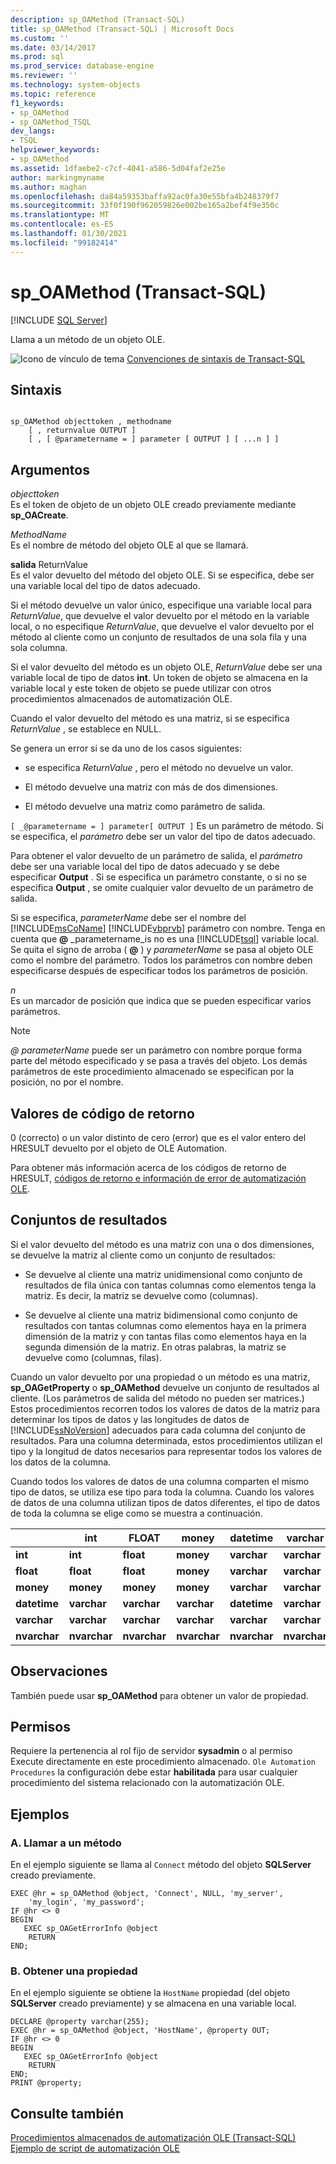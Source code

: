 ```yaml
---
description: sp_OAMethod (Transact-SQL)
title: sp_OAMethod (Transact-SQL) | Microsoft Docs
ms.custom: ''
ms.date: 03/14/2017
ms.prod: sql
ms.prod_service: database-engine
ms.reviewer: ''
ms.technology: system-objects
ms.topic: reference
f1_keywords:
- sp_OAMethod
- sp_OAMethod_TSQL
dev_langs:
- TSQL
helpviewer_keywords:
- sp_OAMethod
ms.assetid: 1dfaebe2-c7cf-4041-a586-5d04faf2e25e
author: markingmyname
ms.author: maghan
ms.openlocfilehash: da84a59353baffa92ac0fa30e55bfa4b248379f7
ms.sourcegitcommit: 33f0f190f962059826e002be165a2bef4f9e350c
ms.translationtype: MT
ms.contentlocale: es-ES
ms.lasthandoff: 01/30/2021
ms.locfileid: "99182414"
---
```

# <a name="sp_oamethod-transact-sql"></a>sp_OAMethod (Transact-SQL)
[!INCLUDE [SQL Server](../../includes/applies-to-version/sqlserver.md)]

  Llama a un método de un objeto OLE.  
  
 ![Icono de vínculo de tema](../../database-engine/configure-windows/media/topic-link.gif "Icono de vínculo de tema") [Convenciones de sintaxis de Transact-SQL](../../t-sql/language-elements/transact-sql-syntax-conventions-transact-sql.md)  
  
## <a name="syntax"></a>Sintaxis  
  
```  
  
sp_OAMethod objecttoken , methodname  
    [ , returnvalue OUTPUT ]   
    [ , [ @parametername = ] parameter [ OUTPUT ] [ ...n ] ]   
```  
  
## <a name="arguments"></a>Argumentos  
 *objecttoken*  
 Es el token de objeto de un objeto OLE creado previamente mediante **sp_OACreate**.  
  
 *MethodName*  
 Es el nombre de método del objeto OLE al que se llamará.  
  
 **salida** ReturnValue    
 Es el valor devuelto del método del objeto OLE. Si se especifica, debe ser una variable local del tipo de datos adecuado.  
  
 Si el método devuelve un valor único, especifique una variable local para *ReturnValue*, que devuelve el valor devuelto por el método en la variable local, o no especifique *ReturnValue*, que devuelve el valor devuelto por el método al cliente como un conjunto de resultados de una sola fila y una sola columna.  
  
 Si el valor devuelto del método es un objeto OLE, *ReturnValue* debe ser una variable local de tipo de datos **int**. Un token de objeto se almacena en la variable local y este token de objeto se puede utilizar con otros procedimientos almacenados de automatización OLE.  
  
 Cuando el valor devuelto del método es una matriz, si se especifica *ReturnValue* , se establece en NULL.  
  
 Se genera un error si se da uno de los casos siguientes:  
  
-   se especifica *ReturnValue* , pero el método no devuelve un valor.  
  
-   El método devuelve una matriz con más de dos dimensiones.  
  
-   El método devuelve una matriz como parámetro de salida.  
  
`[ _@parametername = ] parameter[ OUTPUT ]` Es un parámetro de método. Si se especifica, el *parámetro* debe ser un valor del tipo de datos adecuado.  
  
 Para obtener el valor devuelto de un parámetro de salida, el *parámetro* debe ser una variable local del tipo de datos adecuado y se debe especificar **Output** . Si se especifica un parámetro constante, o si no se especifica **Output** , se omite cualquier valor devuelto de un parámetro de salida.  
  
 Si se especifica, *parameterName* debe ser el nombre del [!INCLUDE[msCoName](../../includes/msconame-md.md)] [!INCLUDE[vbprvb](../../includes/vbprvb-md.md)] parámetro con nombre. Tenga en cuenta que **@** _parametername_is no es una [!INCLUDE[tsql](../../includes/tsql-md.md)] variable local. Se quita el signo de arroba ( **@** ) y *parameterName* se pasa al objeto OLE como el nombre del parámetro. Todos los parámetros con nombre deben especificarse después de especificar todos los parámetros de posición.  
  
 *n*  
 Es un marcador de posición que indica que se pueden especificar varios parámetros.  
  
> [!NOTE]
>  *\@ parameterName* puede ser un parámetro con nombre porque forma parte del método especificado y se pasa a través del objeto. Los demás parámetros de este procedimiento almacenado se especifican por la posición, no por el nombre.  
  
## <a name="return-code-values"></a>Valores de código de retorno  
 0 (correcto) o un valor distinto de cero (error) que es el valor entero del HRESULT devuelto por el objeto de OLE Automation.  
  
 Para obtener más información acerca de los códigos de retorno de HRESULT, [códigos de retorno e información de error de automatización OLE](../../relational-databases/stored-procedures/ole-automation-return-codes-and-error-information.md).  
  
## <a name="result-sets"></a>Conjuntos de resultados  
 Si el valor devuelto del método es una matriz con una o dos dimensiones, se devuelve la matriz al cliente como un conjunto de resultados:  
  
-   Se devuelve al cliente una matriz unidimensional como conjunto de resultados de fila única con tantas columnas como elementos tenga la matriz. Es decir, la matriz se devuelve como (columnas).  
  
-   Se devuelve al cliente una matriz bidimensional como conjunto de resultados con tantas columnas como elementos haya en la primera dimensión de la matriz y con tantas filas como elementos haya en la segunda dimensión de la matriz. En otras palabras, la matriz se devuelve como (columnas, filas).  
  
 Cuando un valor devuelto por una propiedad o un método es una matriz, **sp_OAGetProperty** o **sp_OAMethod** devuelve un conjunto de resultados al cliente. (Los parámetros de salida del método no pueden ser matrices.) Estos procedimientos recorren todos los valores de datos de la matriz para determinar los tipos de datos y las longitudes de datos de [!INCLUDE[ssNoVersion](../../includes/ssnoversion-md.md)] adecuados para cada columna del conjunto de resultados. Para una columna determinada, estos procedimientos utilizan el tipo y la longitud de datos necesarios para representar todos los valores de los datos de la columna.  
  
 Cuando todos los valores de datos de una columna comparten el mismo tipo de datos, se utiliza ese tipo para toda la columna. Cuando los valores de datos de una columna utilizan tipos de datos diferentes, el tipo de datos de toda la columna se elige como se muestra a continuación.  
  
||int|FLOAT|money|datetime|varchar|NVARCHAR|  
|------|---------|-----------|-----------|--------------|-------------|--------------|  
|**int**|**int**|**float**|**money**|**varchar**|**varchar**|**nvarchar**|  
|**float**|**float**|**float**|**money**|**varchar**|**varchar**|**nvarchar**|  
|**money**|**money**|**money**|**money**|**varchar**|**varchar**|**nvarchar**|  
|**datetime**|**varchar**|**varchar**|**varchar**|**datetime**|**varchar**|**nvarchar**|  
|**varchar**|**varchar**|**varchar**|**varchar**|**varchar**|**varchar**|**nvarchar**|  
|**nvarchar**|**nvarchar**|**nvarchar**|**nvarchar**|**nvarchar**|**nvarchar**|**nvarchar**|  
  
## <a name="remarks"></a>Observaciones  
 También puede usar **sp_OAMethod** para obtener un valor de propiedad.  
  
## <a name="permissions"></a>Permisos  
 Requiere la pertenencia al rol fijo de servidor **sysadmin** o al permiso Execute directamente en este procedimiento almacenado. `Ole Automation Procedures` la configuración debe estar **habilitada** para usar cualquier procedimiento del sistema relacionado con la automatización OLE.  
  
## <a name="examples"></a>Ejemplos  
  
### <a name="a-calling-a-method"></a>A. Llamar a un método  
 En el ejemplo siguiente se llama al `Connect` método del objeto **SQLServer** creado previamente.  
  
```  
EXEC @hr = sp_OAMethod @object, 'Connect', NULL, 'my_server',  
    'my_login', 'my_password';  
IF @hr <> 0  
BEGIN  
   EXEC sp_OAGetErrorInfo @object  
    RETURN  
END;  
```  
  
### <a name="b-getting-a-property"></a>B. Obtener una propiedad  
 En el ejemplo siguiente se obtiene la `HostName` propiedad (del objeto **SQLServer** creado previamente) y se almacena en una variable local.  
  
```  
DECLARE @property varchar(255);  
EXEC @hr = sp_OAMethod @object, 'HostName', @property OUT;  
IF @hr <> 0  
BEGIN  
   EXEC sp_OAGetErrorInfo @object  
    RETURN  
END;  
PRINT @property;  
```  
  
## <a name="see-also"></a>Consulte también  
 [Procedimientos almacenados de automatización OLE &#40;Transact-SQL&#41;](../../relational-databases/system-stored-procedures/ole-automation-stored-procedures-transact-sql.md)   
 [Ejemplo de script de automatización OLE](../../relational-databases/stored-procedures/ole-automation-sample-script.md)  
  
  
